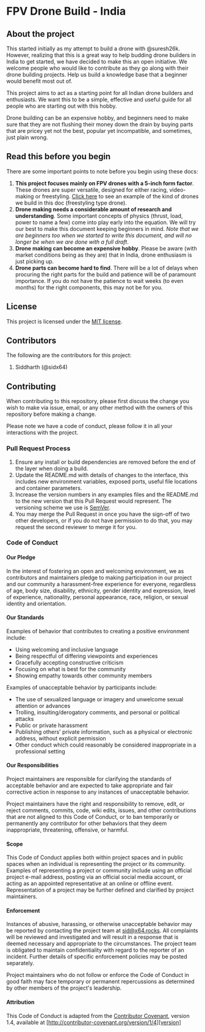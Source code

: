# FPV Drone Build - India

## About the project

This started initially as my attempt to build a drone with @suresh26k. However, realizing that this is a great way to
help budding drone builders in India to get started, we have decided to make this an open initiative. We welcome people
who would like to contribute as they go along with their drone building projects. Help us build a knowledge base that
a beginner would benefit most out of.

This project aims to act as a starting point for all Indian drone builders and enthusiasts. We want this to be a simple,
effective and useful guide for all people who are starting out with this hobby.

Drone building can be an expensive hobby, and beginners need to make sure that they are not flushing their money down
the drain by buying parts that are pricey yet not the best, popular yet incompatible, and sometimes, just plain wrong.

## Read this before you begin

There are some important points to note before you begin using these docs:

1. **This project focuses mainly on FPV drones with a 5-inch form factor**. These drones are super versatile, designed for
   either racing, video-making or freestyling. [Click here](https://www.youtube.com/watch?v=bBb_kSO3vTo) to see an example
   of the kind of drones we build in this doc (freestyling type drone).
2. **Drone making needs a considerable amount of research and understanding**. Some important concepts of physics (thrust,
   load, power to name a few) come into play early into the equation. We will try our best to make this document keeping
   beginners in mind. _Note that we are beginners too when we started to write this document, and will no longer be when we
   are done with a full draft_.
3. **Drone making can become an expensive hobby**. Please be aware (with market conditions being as they are) that in
   India, drone enthusiasm is just picking up.
4. **Drone parts can become hard to find**. There will be a lot of delays when procuring the right parts for the build and
   patience will be of paramount importance. If you do not have the patience to wait weeks (to even months) for the right
   components, this may not be for you.

## License

This project is licensed under the [MIT license](https://opensource.org/licenses/MIT).

## Contributors

The following are the contributors for this project:

1. Siddharth (@sidx64)

## Contributing

When contributing to this repository, please first discuss the change you wish to make via issue,
email, or any other method with the owners of this repository before making a change.

Please note we have a code of conduct, please follow it in all your interactions with the project.

### Pull Request Process

1. Ensure any install or build dependencies are removed before the end of the layer when doing a
   build.
2. Update the README.md with details of changes to the interface, this includes new environment
   variables, exposed ports, useful file locations and container parameters.
3. Increase the version numbers in any examples files and the README.md to the new version that this
   Pull Request would represent. The versioning scheme we use is [SemVer](http://semver.org/).
4. You may merge the Pull Request in once you have the sign-off of two other developers, or if you
   do not have permission to do that, you may request the second reviewer to merge it for you.

### Code of Conduct

#### Our Pledge

In the interest of fostering an open and welcoming environment, we as
contributors and maintainers pledge to making participation in our project and
our community a harassment-free experience for everyone, regardless of age, body
size, disability, ethnicity, gender identity and expression, level of experience,
nationality, personal appearance, race, religion, or sexual identity and
orientation.

#### Our Standards

Examples of behavior that contributes to creating a positive environment
include:

- Using welcoming and inclusive language
- Being respectful of differing viewpoints and experiences
- Gracefully accepting constructive criticism
- Focusing on what is best for the community
- Showing empathy towards other community members

Examples of unacceptable behavior by participants include:

- The use of sexualized language or imagery and unwelcome sexual attention or
  advances
- Trolling, insulting/derogatory comments, and personal or political attacks
- Public or private harassment
- Publishing others' private information, such as a physical or electronic
  address, without explicit permission
- Other conduct which could reasonably be considered inappropriate in a
  professional setting

#### Our Responsibilities

Project maintainers are responsible for clarifying the standards of acceptable
behavior and are expected to take appropriate and fair corrective action in
response to any instances of unacceptable behavior.

Project maintainers have the right and responsibility to remove, edit, or
reject comments, commits, code, wiki edits, issues, and other contributions
that are not aligned to this Code of Conduct, or to ban temporarily or
permanently any contributor for other behaviors that they deem inappropriate,
threatening, offensive, or harmful.

#### Scope

This Code of Conduct applies both within project spaces and in public spaces
when an individual is representing the project or its community. Examples of
representing a project or community include using an official project e-mail
address, posting via an official social media account, or acting as an appointed
representative at an online or offline event. Representation of a project may be
further defined and clarified by project maintainers.

#### Enforcement

Instances of abusive, harassing, or otherwise unacceptable behavior may be
reported by contacting the project team at [sid@x64.rocks](mailto:sid@x64.rocks). All
complaints will be reviewed and investigated and will result in a response that
is deemed necessary and appropriate to the circumstances. The project team is
obligated to maintain confidentiality with regard to the reporter of an incident.
Further details of specific enforcement policies may be posted separately.

Project maintainers who do not follow or enforce the Code of Conduct in good
faith may face temporary or permanent repercussions as determined by other
members of the project's leadership.

#### Attribution

This Code of Conduct is adapted from the [Contributor Covenant][homepage], version 1.4,
available at [http://contributor-covenant.org/version/1/4][version]

[homepage]: http://contributor-covenant.org
[version]: http://contributor-covenant.org/version/1/4/
